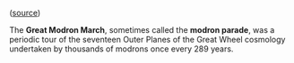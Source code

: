 ([source](https://forgottenrealms.fandom.com/wiki/Great_Modron_March))

The **Great Modron March**, sometimes called the **modron parade**, was a periodic tour of the seventeen Outer Planes of the Great Wheel cosmology undertaken by thousands of modrons once every 289 years.
